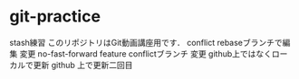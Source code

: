 # git-practice
stash練習
このリポジトリはGit動画講座用です．
conflict
rebaseブランチで編集
変更
no-fast-forward feature conflictブランチ 変更
github上ではなくローカルで更新
github 上で更新二回目
